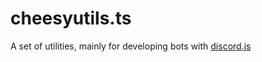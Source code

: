# cheesyutils.ts

A set of utilities, mainly for developing bots with [discord.js](https://discord.js.org)
